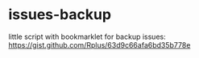# issues-backup

little script with bookmarklet for backup issues: https://gist.github.com/Rplus/63d9c66afa6bd35b778e
